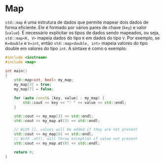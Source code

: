 # Map

`std::map` é uma estrutura de dados que permite mapear dois dados de forma eficiente. Ele é formado por vários pares de chave (`key`) e valor (`value`). É necessário explicitar os tipos de dados sendo mapeados, ou seja, `std::map<K, V>` mapeia dados do tipo `K` em dados do tipo `V`. Por exemplo, se `K=double` e `V=int`, então `std::map<double, int>` mapeia valores do tipo double em valores do tipo `int`. A sintaxe é como o exemplo:

```cpp
#include <iostream>
#include <map>

int main()
{
    std::map<int, bool> my_map;
    my_map[3] = true;
    my_map[7] = false;

    for (auto const& [key, value] : my_map) {
        std::cout << key << ": " << value << std::endl;
    }

    std::cout << my_map[3] << std::endl;
    std::cout << my_map.at(3) << std::endl;

    // With [], values will be added if they are not present
    std::cout << my_map[9] << std::endl;
    // With .at(), will throw exception if value not present
    std::cout << my_map.at(8) << std::endl;

    return 0;
}
```
